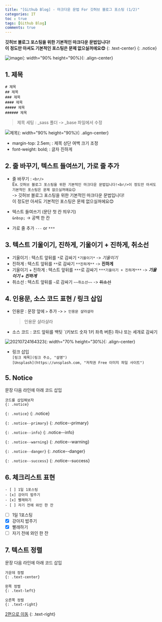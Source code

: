 ```yaml
---
title: "[Github Blog] - 마크다운 문법 For 깃허브 블로그 포스팅 (1/2)"
categories: IT
toc : true
tags: [Github Blog] 
comments: true
---
```


**깃허브 블로그 포스팅을 위한 기본적인 마크다운 문법입니다!<br/>이 정도만 아셔도 기본적인 포스팅은 문제 없으실꺼에요😊**
{: .text-center}
{: .notice}

![image](https://user-images.githubusercontent.com/86281619/126859554-45f23910-0618-4ecb-b2fe-fd1a0b340eff.png){: width="90% height="90%}{: .align-center}

## 1. 제목

```
# 제목
## 제목
### 제목
#### 제목
##### 제목
###### 제목
```

> 제목 세팅 : _sass 폴더 -> _base 파일에서 수정

![제목](https://user-images.githubusercontent.com/86281619/126860055-36668e18-d13e-460c-b9c8-6cc95b697a7b.png){: width="90% height="90%}{: .align-center}

  * margin-top: 2.5em; : 제목 상단 여백 크기 조정
  * font-weight: bold; : 글자 진하게

## 2. 줄 바꾸기, 텍스트 들여쓰기, 가로 줄 추가

* 줄 바꾸기 : `<br/>`<br/>
  Ex. `깃허브 블로그 포스팅을 위한 기본적인 마크다운 문법입니다!<br/>이 정도만 아셔도 기본적인 포스팅은 문제 없으실꺼에요😊`<br/>
  -> 깃허브 블로그 포스팅을 위한 기본적인 마크다운 문법입니다!<br/>이 정도만 아셔도 기본적인 포스팅은 문제 없으실꺼에요😊

* 텍스트 들여쓰기 (문단 첫 칸 띄우기)<br/>
  `&nbsp;` -> 공백 한 칸

* 가로 줄 추가
  `---` or `***`

## 3. 텍스트 기울이기, 진하게, 기울이기 + 진하게, 취소선

* 기울이기 : 텍스트 앞뒤를 `*`로 감싸기 `*기울이기*` -> *기울이기* 
* 진하게 : 텍스트 앞뒤를 `**`로 감싸기 `**진하게**` -> **진하게**
* 기울이기 + 진하게 : 텍스트 앞뒤를 `***`로 감싸기 `***기울이기 + 진하게***` -> ***기울이기 + 진하게***
* 취소선 : 텍스트 앞뒤를 `~`로 감싸기 `~~취소선~~` -> ~~취소선~~

## 4. 인용문, 소스 코드 표현 / 링크 삽입

* 인용문 : 문장 앞에 `>` 추가 -> `> 인용문 샬라샬라`<br/>
  > 인용문 샬라샬라

* 소스 코드 : 코드 앞뒤를 백팃 `(키보드 숫자 1키 좌측 버튼) 하나 또는 세개로 감싸기
 
 ![20210724164323](https://user-images.githubusercontent.com/86281619/126861415-fe8ef81f-ecb2-4502-9511-b8ef6c8ab4df.png){: width="70% height="30%}{: .align-center}

* 링크 삽입<br/>
  `[링크 제목](링크 주소, "설명")`<br/>
  `[Unsplash](https://unsplash.com, "저작권 Free 이미지 파일 사이트")`

## 5. Notice 

문장 다음 라인에 아래 코드 삽입<br/>
```
코드를 삽입해보자
{: .notice}
```

`{: .notice}`
{: .notice}

`{: .notice--primary}`
{: .notice--primary}

`{: .notice--info}`
{: .notice--info}

`{: .notice--warning}`
{: .notice--warning}

`{: .notice--danger}`
{: .notice--danger}

`{: .notice--success}`
{: .notice--success}


## 6. 체크리스트 표현

```
- [ ] 1일 1포스팅
- [x] 강아지 밥주기
- [x] 빨래하기
- [ ] 자기 전에 와인 한 잔
```
- [ ] 1일 1포스팅
- [x] 강아지 밥주기
- [x] 빨래하기
- [ ] 자기 전에 와인 한 잔

## 7. 텍스트 정렬

문장 다음 라인에 아래 코드 삽입

```
가운데 정렬
{: .text-center}

왼쪽 정렬
{: .text-left}

오른쪽 정렬
{: .text-right}
```


[2편으로 이동](https://readyfornewnormal.github.io/it/IT2/)
{: .text-right}

